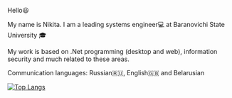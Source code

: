 Hello:smiley:

My name is Nikita. I am a leading systems engineer:computer: at Baranovichi State University :mortar_board:

My work is based on .Net programming (desktop and web), information security and much related to these areas.

Communication languages: Russian:ru:, English:gb: and Belarusian

[![Top Langs](https://github-readme-stats.vercel.app/api/top-langs/?username=DedulkoN&layout=compact)](https://github.com/anuraghazra/github-readme-stats)







